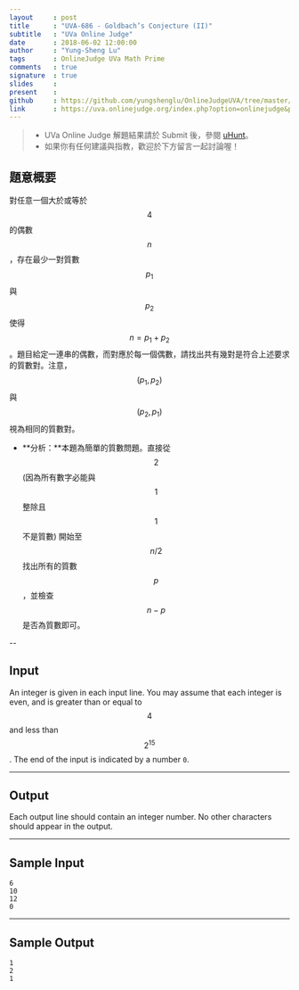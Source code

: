 ```yaml
---
layout     : post
title      : "UVA-686 - Goldbach’s Conjecture (II)"
subtitle   : "UVa Online Judge"
date       : 2018-06-02 12:00:00
author     : "Yung-Sheng Lu"
tags       : OnlineJudge UVa Math Prime
comments   : true
signature  : true
slides     : 
present    :
github     : https://github.com/yungshenglu/OnlineJudgeUVA/tree/master/UVA-686
link       : https://uva.onlinejudge.org/index.php?option=onlinejudge&page=show_problem&problem=627
---
```


> * UVa Online Judge 解題結果請於 Submit 後，參閱 [uHunt](https://uhunt.onlinejudge.org/)。
> * 如果你有任何建議與指教，歡迎於下方留言一起討論喔！

## 題意概要

對任意一個大於或等於 $$4$$ 的偶數 $$n$$，存在最少一對質數 $$p_1$$ 與 $$p_2$$ 使得 $$n = p_1 + p_2$$。題目給定一連串的偶數，而對應於每一個偶數，請找出共有幾對是符合上述要求的質數對。注意，$$(p_1, p_2)$$ 與 $$(p_2, p_1)$$ 視為相同的質數對。

* **分析：**本題為簡單的質數問題。直接從 $$2$$ (因為所有數字必能與 $$1$$ 整除且 $$1$$ 不是質數) 開始至 $$n / 2$$ 找出所有的質數 $$p$$，並檢查 $$n - p$$ 是否為質數即可。

--
## Input

An integer is given in each input line. You may assume that each integer is even, and is greater than or equal to $$4$$ and less than $$2^{15}$$. The end of the input is indicated by a number `0`.

---
## Output

Each output line should contain an integer number. No other characters should appear in the output.

---
## Sample Input

```
6
10
12
0
```

---
## Sample Output

```
1
2
1
```